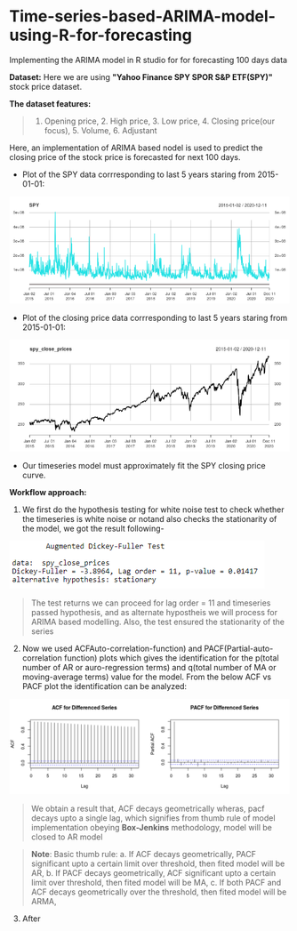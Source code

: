 # Time-series-based-ARIMA-model-using-R-for-forecasting
Implementing the ARIMA model in R studio for for forecasting 100 days data

**Dataset:** Here we are using **"Yahoo Finance SPY SPOR S&P ETF(SPY)"** stock price dataset.

**The dataset features:**
>1. Opening price, 2. High price, 3. Low price, 4. Closing price(our focus), 5. Volume, 6. Adjustant

Here, an implementation of ARIMA based nodel is used to predict the closing price of the stock price is forecasted for next 100 days.

* Plot of the SPY data corrresponding to last 5 years staring from 2015-01-01:

![SPY plot.png](https://github.com/sayan0506/Time-series-based-ARIMA-model-using-R-for-forecasting/blob/main/Images%20and%20Plots/SPY%20plot.png)

* Plot of the closing price data corrresponding to last 5 years staring from 2015-01-01:

![SPY close prices plot.png](https://github.com/sayan0506/Time-series-based-ARIMA-model-using-R-for-forecasting/blob/main/Images%20and%20Plots/SPY%20close%20prices%20plot.png)

* Our timeseries model must approximately fit the SPY closing price curve.

**Workflow approach:**

1. We first do the hypothesis testing for white noise test to check whether the timeseries is white noise or notand also checks the stationarity of the model, we got the result following-

![ADF test.PNG](https://github.com/sayan0506/Time-series-based-ARIMA-model-using-R-for-forecasting/blob/main/Images%20and%20Plots/ADF%20test.PNG)

>The test returns we can proceed for lag order = 11 and timeseries passed hypothesis, and as alternate hypostheis we will process for ARIMA based modelling.
> Also, the test ensured the stationarity of the series

2. Now we used ACFAuto-correlation-function) and PACF(Partial-auto-correlation function) plots which gives the identification for the p(total number of AR or auro-regression terms) and q(total number of MA or moving-average terms) value for the model. From the below ACF vs PACF plot the identification can be analyzed:

![ACF and PACF plot analysis.png](https://github.com/sayan0506/Time-series-based-ARIMA-model-using-R-for-forecasting/blob/main/Images%20and%20Plots/ACF%20and%20PACF%20plot%20analysis.png)

> We obtain a result that, ACF decays geometrically wheras, pacf decays upto a single lag, which signifies from thumb rule of model implementation obeying **Box-Jenkins** methodology, model will be closed to AR model

>**Note**: Basic thumb rule:
>a. If ACF decays geometrically, PACF significant upto a certain limit over threshold, then fited model will be AR,
>b. If PACF decays geometrically, ACF significant upto a certain limit over threshold, then fited model will be MA,
>c. If both PACF and ACF decays geometrically over the threshold, then fited model will be ARMA,

3. After 
